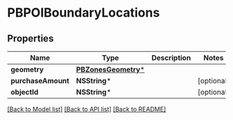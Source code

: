 # PBPOIBoundaryLocations

## Properties
Name | Type | Description | Notes
------------ | ------------- | ------------- | -------------
**geometry** | [**PBZonesGeometry***](PBZonesGeometry.md) |  | 
**purchaseAmount** | **NSString*** |  | [optional] 
**objectId** | **NSString*** |  | [optional] 

[[Back to Model list]](../README.md#documentation-for-models) [[Back to API list]](../README.md#documentation-for-api-endpoints) [[Back to README]](../README.md)


